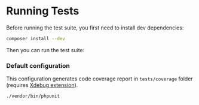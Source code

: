 Running Tests
=============

Before running the test suite, you first need to install dev dependencies:

```bash
composer install --dev
```

Then you can run the test suite:

### Default configuration

This configuration generates code coverage report in `tests/coverage` folder (requires [Xdebug extension](https://xdebug.org/docs/install#configure-php)).

```bash
./vendor/bin/phpunit 
```